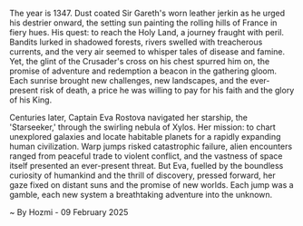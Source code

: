 
The year is 1347.  Dust coated Sir Gareth's worn leather jerkin as he urged his destrier onward, the setting sun painting the rolling hills of France in fiery hues.  His quest: to reach the Holy Land, a journey fraught with peril.  Bandits lurked in shadowed forests, rivers swelled with treacherous currents, and the very air seemed to whisper tales of disease and famine. Yet, the glint of the Crusader's cross on his chest spurred him on, the promise of adventure and redemption a beacon in the gathering gloom. Each sunrise brought new challenges, new landscapes, and the ever-present risk of death, a price he was willing to pay for his faith and the glory of his King.


Centuries later, Captain Eva Rostova navigated her starship, the 'Starseeker,' through the swirling nebula of Xylos.  Her mission: to chart unexplored galaxies and locate habitable planets for a rapidly expanding human civilization.  Warp jumps risked catastrophic failure, alien encounters ranged from peaceful trade to violent conflict, and the vastness of space itself presented an ever-present threat.  But Eva, fuelled by the boundless curiosity of humankind and the thrill of discovery, pressed forward, her gaze fixed on distant suns and the promise of new worlds.  Each jump was a gamble, each new system a breathtaking adventure into the unknown.

~ By Hozmi - 09 February 2025
